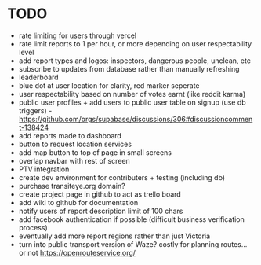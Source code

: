 # TODO

- rate limiting for users through vercel
- rate limit reports to 1 per hour, or more depending on user respectability level
- add report types and logos: inspectors, dangerous people, unclean, etc
- subscribe to updates from database rather than manually refreshing
- leaderboard
- blue dot at user location for clarity, red marker seperate
- user respectability based on number of votes earnt (like reddit karma)
- public user profiles + add users to public user table on signup (use db triggers) - <https://github.com/orgs/supabase/discussions/306#discussioncomment-138424>
- add reports made to dashboard
- button to request location services
- add map button to top of page in small screens
- overlap navbar with rest of screen
- PTV integration
- create dev environment for contributers + testing (including db)
- purchase transiteye.org domain?
- create project page in github to act as trello board
- add wiki to github for documentation
- notify users of report description limit of 100 chars
- add facebook authentication if possible (difficult business verification process)
- eventually add more report regions rather than just Victoria
- turn into public transport version of Waze? costly for planning routes... or not <https://openrouteservice.org/>

